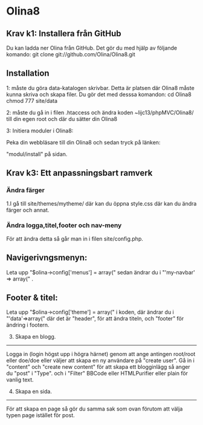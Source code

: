 Olina8
=========================

Krav k1: Installera från GitHub
---------------

Du kan ladda ner Olina från GitHub. 
Det gör du med hjälp av följande komando:
git clone git://github.com/Olina/Olina8.git


Installation
---------------

1: måste du göra data-katalogen skrivbar. 
Detta är platsen där Olina8 måste kunna skriva och skapa filer. 
Du gör det med desssa komandon:
cd Olina8
chmod 777 site/data

2: måste du gå in i filen .htaccess och ändra koden ~lijc13/phpMVC/Olina8/ till din egen root och där du sätter din Olina8

3: Initiera moduler i Olina8:

Peka din webbläsare till din Olina8 och sedan tryck på länken: 

"modul/install" på sidan.


Krav k3: Ett anpassningsbart ramverk
---------------

<h3>Ändra färger</h3>
1.I gå till site/themes/mytheme/ där kan du öppna style.css där kan du ändra färger och annat.

<h3>Ändra logga,titel,footer och nav-meny</h3>

För att ändra detta så går man in i filen site/config.php.

Navigerivngsmenyn: 
---------------
Leta upp "$olina->config['menus'] = array("
sedan ändrar du i "'my-navbar' => array(" .

Footer & titel: 
---------------
Leta upp "$olina->config['theme'] = array(" i koden,
där ändrar du i "'data'=>array(" 
där det är "header", för att ändra titeln, och "footer" för ändring i footern.


3. Skapa en blogg.
---------------
Logga in (login högst upp i högra härnet)
genom att ange antingen root/root eller doe/doe eller väljer att skapa en ny användare på "create user".
Gå in i "content" och "create new content" för att skapa ett blogginlägg så anger du "post" i "Type".
och i "Filter" BBCode eller HTMLPurifier eller plain för vanlig text.

4. Skapa en sida.
---------------

För att skapa en page så gör du samma sak som ovan förutom att välja typen page istället för post. 

